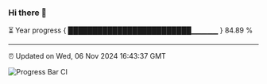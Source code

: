 ### Hi there 👋

⏳ Year progress { █████████████████████████▁▁▁▁▁ } 84.89 %

---

⏰ Updated on Wed, 06 Nov 2024 16:43:37 GMT

![Progress Bar CI](https://github.com/IshwaranRudhara/GIT-ACTION/workflows/Progress%20Bar%20CI/badge.svg)
